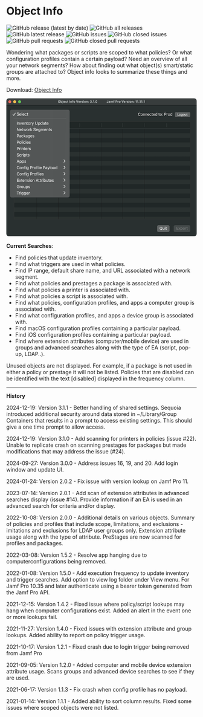 # Object Info

![GitHub release (latest by date)](https://img.shields.io/github/v/release/BIG-RAT/Object-Info?display_name=tag) ![GitHub all releases](https://img.shields.io/github/downloads/BIG-RAT/Object-Info/total) ![GitHub latest release](https://img.shields.io/github/downloads/BIG-RAT/Object-Info/latest/total)
 ![GitHub issues](https://img.shields.io/github/issues-raw/BIG-RAT/Object-Info) ![GitHub closed issues](https://img.shields.io/github/issues-closed-raw/BIG-RAT/Object-Info) ![GitHub pull requests](https://img.shields.io/github/issues-pr-raw/BIG-RAT/Object-Info) ![GitHub closed pull requests](https://img.shields.io/github/issues-pr-closed-raw/BIG-RAT/Object-Info)

Wondering what packages or scripts are scoped to what policies?  Or what configuration profiles contain a certain payload?  Need an overview of all your network segments?  How about finding out what object(s) smart/static groups are attached to?  Object info looks to summarize these things and more.

Download: [Object Info](https://github.com/BIG-RAT/Object-Info/releases/latest/download/Object.Info.zip)

![alt text](./images/ObjectInfo.png "Object Info")

**Current Searches**:

* Find policies that update inventory.
* Find what triggers are used in what policies.
* Find IP range, default share name, and URL associated with a network segment.
* Find what policies and prestages a package is associated with.
* Find what policies a printer is associated with.
* Find what policies a script is associated with.
* Find what policies, configuration profiles, and apps a computer group is associated with.
* Find what configuration profiles, and apps a device group is associated with.
* Find macOS configuration profiles containing a particular payload.
* Find iOS configuration profiles containing a particular payload.  
* Find where extension attributes (computer/mobile device) are used in groups and advanced searches along with the type of EA (script, pop-up, LDAP..).
	
Unused objects are not displayed.  For example, if a package is not used in either a policy or prestage it will not be listed.  Policies that are disabled can be identified with the text [disabled] displayed in the frequency column.
<hr>

**History**

2024-12-19: Version 3.1.1 - Better handling of shared settings. Sequoia introduced additional security around data stored in ~/Library/Group Containers that results in a prompt to access existing settings. This should give a one time prompt to allow access.

2024-12-19: Version 3.1.0 - Add scanning for printers in policies (issue #22). Unable to replicate crash on scanning prestages for packages but made modifications that may address the issue (#24). 

2024-09-27: Version 3.0.0 - Address issues 16, 19, and 20. Add login window and update UI.

2024-01-24: Version 2.0.2 - Fix issue with version lookup on Jamf Pro 11.

2023-07-14: Version 2.0.1 - Add scan of extension attributes in advanced searches display (issue #14).  Provide information if an EA is used in an advanced search for criteria and/or display.

2022-10-08: Version 2.0.0 - Additional details on various objects. Summary of policies and profiles that include scope, limitations, and exclusions - imitations and exclusions for LDAP user groups only. Extension attribute usage along with the type of attribute. PreStages are now scanned for profiles and packages.

2022-03-08: Version 1.5.2 - Resolve app hanging due to computerconfigurations being removed.

2022-01-08: Version 1.5.0 - Add execution frequency to update inventory and trigger searches.  Add option to view log folder under View menu.  For Jamf Pro 10.35 and later authenticate using a bearer token generated from the Jamf Pro API.

2021-12-15: Version 1.4.2 - Fixed issue where policy/script lookups may hang when computer configurations exist.  Added an alert in the event one or more lookups fail.

2021-11-27: Version 1.4.0 - Fixed issues with extension attribute and group lookups.  Added ability to report on policy trigger usage.

2021-10-17: Version 1.2.1 - Fixed crash due to login trigger being removed from Jamf Pro

2021-09-05: Version 1.2.0 - Added computer and mobile device extension attribute usage.  Scans groups and advanced device searches to see if they are used.

2021-06-17: Version 1.1.3 - Fix crash when config profile has no payload.

2021-01-14: Version 1.1.1 - Added ability to sort column results.  Fixed some issues where scoped objects were not listed.